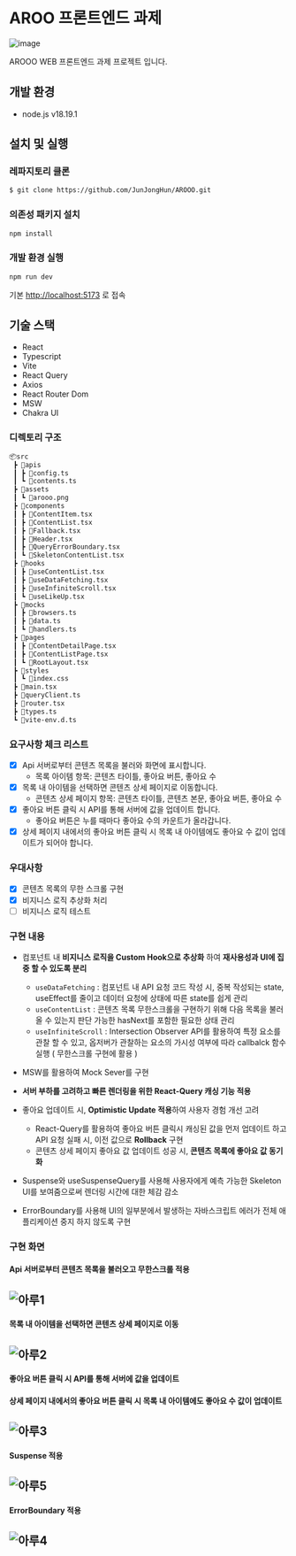# AROO 프론트엔드 과제
![image](https://github.com/JunJongHun/AROOO/assets/90402926/3930a48d-f3bf-4b26-aacb-e9a901fcb1a5)

AROOO WEB 프론트엔드 과제 프로젝트 입니다.

## 개발 환경

- node.js v18.19.1

## 설치 및 실행
### 레파지토리 클론

```bash
$ git clone https://github.com/JunJongHun/AROOO.git
```

### 의존성 패키지 설치

```bash
npm install
```

### 개발 환경 실행

```bash
npm run dev
```

기본 <http://localhost:5173> 로 접속

## 기술 스택

- React
- Typescript
- Vite
- React Query
- Axios
- React Router Dom
- MSW
- Chakra UI

### 디렉토리 구조

```bash
📦src
 ┣ 📂apis
 ┃ ┣ 📜config.ts
 ┃ ┗ 📜contents.ts
 ┣ 📂assets
 ┃ ┗ 📜arooo.png
 ┣ 📂components
 ┃ ┣ 📜ContentItem.tsx
 ┃ ┣ 📜ContentList.tsx
 ┃ ┣ 📜Fallback.tsx
 ┃ ┣ 📜Header.tsx
 ┃ ┣ 📜QueryErrorBoundary.tsx
 ┃ ┗ 📜SkeletonContentList.tsx
 ┣ 📂hooks
 ┃ ┣ 📜useContentList.tsx
 ┃ ┣ 📜useDataFetching.tsx
 ┃ ┣ 📜useInfiniteScroll.tsx
 ┃ ┗ 📜useLikeUp.tsx
 ┣ 📂mocks
 ┃ ┣ 📜browsers.ts
 ┃ ┣ 📜data.ts
 ┃ ┗ 📜handlers.ts
 ┣ 📂pages
 ┃ ┣ 📜ContentDetailPage.tsx
 ┃ ┣ 📜ContentListPage.tsx
 ┃ ┗ 📜RootLayout.tsx
 ┣ 📂styles
 ┃ ┗ 📜index.css
 ┣ 📜main.tsx
 ┣ 📜queryClient.ts
 ┣ 📜router.tsx
 ┣ 📜types.ts
 ┗ 📜vite-env.d.ts
```

### 요구사항 체크 리스트

- [x] Api 서버로부터 콘텐츠 목록을 불러와 화면에 표시합니다.
    - 목록 아이템 항목: 콘텐츠 타이틀, 좋아요 버튼, 좋아요 수
- [x] 목록 내 아이템을 선택하면 콘텐츠 상세 페이지로 이동합니다.
    - 콘텐츠 상세 페이지 항목: 콘텐츠 타이틀, 콘텐츠 본문, 좋아요 버튼, 좋아요 수
- [x] 좋아요 버튼 클릭 시 API를 통해 서버에 값을 업데이트 합니다.
    - 좋아요 버튼은 누를 때마다 좋아요 수의 카운트가 올라갑니다.
- [x] 상세 페이지 내에서의 좋아요 버튼 클릭 시 목록 내 아이템에도 좋아요 수 값이 업데이트가 되어야 합니다.

### 우대사항
- [x] 콘텐츠 목록의 무한 스크롤 구현
- [x] 비지니스 로직 추상화 처리
- [ ] 비지니스 로직 테스트

### 구현 내용
- 컴포넌트 내 **비지니스 로직을 Custom Hook으로 추상화** 하여 **재사용성과 UI에 집중 할 수 있도록 분리**
  - `useDataFetching` : 컴포넌트 내 API 요청 코드 작성 시, 중복 작성되는 state, useEffect를 줄이고 데이터 요청에 상태에 따른 state를 쉽게 관리
  - `useContentList` : 콘텐츠 목록 무한스크롤을 구현하기 위해 다음 목록을 불러올 수 있는지 판단 가능한 hasNext를 포함한 필요한 상태 관리
  - `useInfiniteScroll` : Intersection Observer API를 활용하여 특정 요소를 관찰 할 수 있고, 옵저버가 관찰하는 요소의 가시성 여부에 따라 callbalck 함수 실행 ( 무한스크롤 구현에 활용 )

- MSW를 활용하여 Mock Sever를 구현 

- **서버 부하를 고려하고 빠른 렌더링을 위한 React-Query 캐싱 기능 적용**

- 좋아요 업데이트 시, **Optimistic Update 적용**하여 사용자 경험 개선 고려
  - React-Query를 활용하여 좋아요 버튼 클릭시 캐싱된 값을 먼저 업데이트 하고 API 요청 실패 시, 이전 값으로 **Rollback** 구현
  - 콘텐츠 상세 페이지 좋아요 값 업데이트 성공 시, **콘텐츠 목록에 좋아요 값 동기화**

- Suspense와 useSuspenseQuery를 사용해 사용자에게 예측 가능한 Skeleton UI를 보여줌으로써 렌더링 시간에 대한 체감 감소

- ErrorBoundary를 사용해 UI의 일부분에서 발생하는 자바스크립트 에러가 전체 애플리케이션 중지 하지 않도록 구현

### 구현 화면

#### Api 서버로부터 콘텐츠 목록을 불러오고 무한스크롤 적용

![아루1](https://github.com/JunJongHun/AROOO/assets/90402926/fd89547f-fde8-49bd-8db1-746b446ae55b)
---


#### 목록 내 아이템을 선택하면 콘텐츠 상세 페이지로 이동

![아루2](https://github.com/JunJongHun/AROOO/assets/90402926/47c42d2a-c6ba-49a9-888c-c91d8c4876f7)
---

#### 좋아요 버튼 클릭 시 API를 통해 서버에 값을 업데이트
#### 상세 페이지 내에서의 좋아요 버튼 클릭 시 목록 내 아이템에도 좋아요 수 값이 업데이트

![아루3](https://github.com/JunJongHun/AROOO/assets/90402926/748faece-0751-415e-83d5-73c388e7059f)
---

#### Suspense 적용

![아루5](https://github.com/JunJongHun/AROOO/assets/90402926/d19c8856-f7ed-4b78-b9a7-a23406b1fb9a)
---

#### ErrorBoundary 적용
   
![아루4](https://github.com/JunJongHun/AROOO/assets/90402926/dbae83ea-df99-43f3-8c7b-adf89e97bc34)
---

